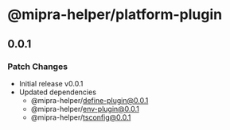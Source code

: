 # @mipra-helper/platform-plugin

## 0.0.1

### Patch Changes

- Initial release v0.0.1
- Updated dependencies
  - @mipra-helper/define-plugin@0.0.1
  - @mipra-helper/env-plugin@0.0.1
  - @mipra-helper/tsconfig@0.0.1
